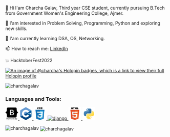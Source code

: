  :wave: Hi I'am Charcha Galav, Third year CSE student, currently pursuing B.Tech from Government Women's Engineering College, Ajmer.
 
 :eyes: I'am interested in Problem Solving, Programming, Python and exploring new skills.
 
 :seedling: I'am currently learning DSA, OS, Networking.
 
 :mailbox: How to reach me: [LinkedIn](https://www.linkedin.com/in/charcha-galav-b78a36203/) 
 
 :boom: HacktoberFest2022
 
 [![An image of @charcha's Holopin badges, which is a link to view their full Holopin profile](https://holopin.me/charcha)](https://holopin.io/@charcha)

<p align="left"> <img src="https://komarev.com/ghpvc/?username=charchagalav&label=Profile%20views&color=0e75b6&style=flat" alt="charchagalav" /> </p>
<p align="left">
</p>

<h3 align="left">Languages and Tools:</h3>
<p align="left"> <a href="https://getbootstrap.com" target="_blank" rel="noreferrer"> <img src="https://raw.githubusercontent.com/devicons/devicon/master/icons/bootstrap/bootstrap-plain-wordmark.svg" alt="bootstrap" width="40" height="40"/> </a> <a href="https://www.w3schools.com/cpp/" target="_blank" rel="noreferrer"> <img src="https://raw.githubusercontent.com/devicons/devicon/master/icons/cplusplus/cplusplus-original.svg" alt="cplusplus" width="40" height="40"/> </a> <a href="https://www.w3schools.com/css/" target="_blank" rel="noreferrer"> <img src="https://raw.githubusercontent.com/devicons/devicon/master/icons/css3/css3-original-wordmark.svg" alt="css3" width="40" height="40"/> </a> <a href="https://www.djangoproject.com/" target="_blank" rel="noreferrer"> <img src="https://cdn.worldvectorlogo.com/logos/django.svg" alt="django" width="40" height="40"/> </a> <a href="https://www.w3.org/html/" target="_blank" rel="noreferrer"> <img src="https://raw.githubusercontent.com/devicons/devicon/master/icons/html5/html5-original-wordmark.svg" alt="html5" width="40" height="40"/> </a> <a href="https://www.python.org" target="_blank" rel="noreferrer"> <img src="https://raw.githubusercontent.com/devicons/devicon/master/icons/python/python-original.svg" alt="python" width="40" height="40"/> </a> </p>

<p><img align="left" src="https://github-readme-stats.vercel.app/api/top-langs?username=charchagalav&show_icons=true&locale=en&layout=compact" alt="charchagalav" /></p>

<p>&nbsp;<img align="center" src="https://github-readme-stats.vercel.app/api?username=charchagalav&show_icons=true&locale=en" alt="charchagalav" /></p>
